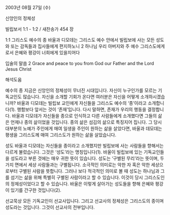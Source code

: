 2003년 08월 27일 (수)

신앙인의 정체성



빌립보서 1:1 - 1:2 / 새찬송가 454 장


1:1 그리스도 예수의 종 바울과 디모데는 그리스도 예수 안에서 빌립보에 사는 모든 성도와 또는 감독들과 집사들에게 편지하노니 
2 하나님 우리 아버지와 주 예수 그리스도에게로서 은혜와 평강이 너희에게 있을지어다 

입술의 말씀 
2 Grace and peace to you from God our Father and the Lord Jesus Christ

해석도움





예수의 종 
지금은 신앙인의 정체성이 무너진 시대입니다. 자신이 누구인가를 모르는 기독교인도 많습니다. 자신을 소개할 기회가 온다면 여러분은 자신을 어떻게 소개하시겠습니까? 바울과 디모데는 빌립보 교인에게 자신들을 그리스도 예수의 ‘종’이라고 소개합니다(1). 행함보다 앞서는 것이 ‘존재’입니다. 다시 말하면, 존재가 우리의 행동을 결정합니다. 바울과 디모데가 자신들을 종으로 인식하고 다른 사람들에게 소개했다면 그들의 삶은 언제나 종의 삶이었을 것입니다. 종의 삶은 섬김의 삶으로 특징지어 집니다. 그 당시 대부분의 노예가 주인에게 매여 일생을 주인이 원하는 삶을 살았다면, 바울과 데모데는 평생을 그리스도께 매여 그리스도가 원하는 삶을 살았습니다. 

성도 
바울과 디모데는 자신들을 종이라고 소개했지만 빌립보에 사는 사람들을 향해서는 다르게 불렀습니다. 그것은 ‘성도’라는 명칭입니다(1). 바울이 빌립보에 있는 기독교인들을 성도라고 부른 것에는 매우 귀한 뜻이 있습니다. 성도는 ‘구별된 무리’라는 뜻이며, 두 가지 면에서 세상 사람들과는 구별됩니다. 소극적인 의미로는 악한 자 혹은 악한 세상으로부터 구별된 사람을 뜻합니다. 그러나 보다 적극적인 의미로 볼 때 성도는 하나님과 그를 섬기는 삶을 위해 특별히 구별된 사람이라고 할 수 있습니다. 이것이 당시 그리스도인의 정체성이었다고 할 수 있습니다. 바울은 이렇게 살아가는 성도들을 향해 은혜와 평강이 있기를 간구한 것입니다(2).       

선교묵상 
모든 기독교인이 선교사입니다. 그리고 선교사의 정체성은 그리스도의 종이며 성도라는 것입니다. 그것이 선교사의 전부입니다.